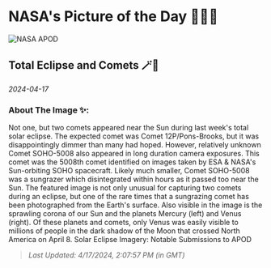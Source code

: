 
# NASA's Picture of the Day 🧑‍🚀💫

  ![NASA APOD](https://apod.nasa.gov/apod/image/2404/EclipseComets_Zixuan_6105.jpg)
  
  ## Total Eclipse and Comets 🪄🌌
  
  _2024-04-17_
  
  ### About The Image ✨: 
  
  Not one, but two comets appeared near the Sun during last week's total solar eclipse. The expected comet was Comet 12P/Pons-Brooks, but it was disappointingly dimmer than many had hoped. However, relatively unknown Comet SOHO-5008 also appeared in long duration camera exposures. This comet was the 5008th comet identified on images taken by ESA & NASA's Sun-orbiting SOHO spacecraft.  Likely much smaller, Comet SOHO-5008 was a sungrazer which disintegrated within hours as it passed too near the Sun.  The featured image is not only unusual for capturing two comets during an eclipse, but one of the rare times that a sungrazing comet has been photographed from the Earth's surface. Also visible in the image is the sprawling corona of our Sun and the planets Mercury (left) and Venus (right).  Of these planets and comets, only Venus was easily visible to millions of people in the dark shadow of the Moon that crossed North America on April 8.    Solar Eclipse Imagery: Notable Submissions to APOD
  
  
  
  > _Last Updated: 4/17/2024, 2:07:57 PM (in GMT)_
  